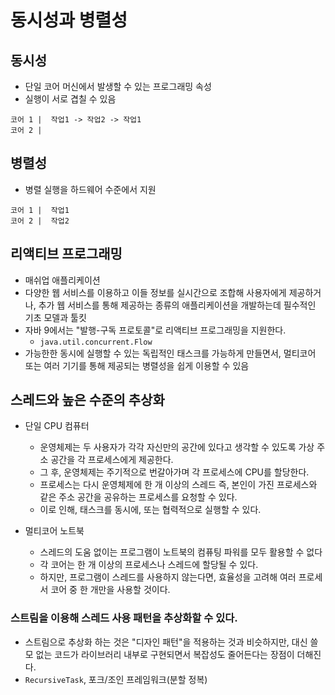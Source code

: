 # 동시성과 병렬성 
## 동시성 
- 단일 코어 머신에서 발생할 수 있는 프로그래밍 속성
- 실행이 서로 겹칠 수 있음 
```text
코어 1 |  작업1 -> 작업2 -> 작업1
코어 2 | 
```

## 병렬성 
- 병렬 실행을 하드웨어 수준에서 지원 
```text
코어 1 |  작업1
코어 2 |  작업2
```

## 리액티브 프로그래밍 
- 매쉬업 애플리케이션
- 다양한 웹 서비스를 이용하고 이들 정보를 실시간으로 조합해 사용자에게 제공하거나, 추가 웹 서비스를 통해 제공하는 종류의 애플리케이션을 개발하는데 필수적인 기초 모델과 툴킷
- 자바 9에서는 "발행-구독 프로토콜"로 리액티브 프로그래밍을 지원한다.
  - `java.util.concurrent.Flow`
- 가능한한 동시에 실행할 수 있는 독립적인 태스크를 가능하게 만들면서, 멀티코어 또는 여러 기기를 통해 제공되는 병렬성을 쉽게 이용할 수 있음 


## 스레드와 높은 수준의 추상화 
- 단일 CPU 컴퓨터
  - 운영체제는 두 사용자가 각각 자신만의 공간에 있다고 생각할 수 있도록 가상 주소 공간을 각 프로세스에게 제공한다.
  - 그 후, 운영체제는 주기적으로 번갈아가며 각 프로세스에 CPU를 할당한다.
  - 프로세스는 다시 운영체제에 한 개 이상의 스레드 즉, 본인이 가진 프로세스와 같은 주소 공간을 공유하는 프로세스를 요청할 수 있다. 
  - 이로 인해, 태스크를 동시에, 또는 협력적으로 실행할 수 있다. 

  
- 멀티코어 노트북 
  - 스레드의 도움 없이는 프로그램이 노트북의 컴퓨팅 파워를 모두 활용할 수 없다
  - 각 코어는 한 개 이상의 프로세스나 스레드에 할당될 수 있다.
  - 하지만, 프로그램이 스레드를 사용하지 않는다면, 효율성을 고려해 여러 프로세서 코어 중 한 개만을 사용할 것이다.


### 스트림을 이용해 스레드 사용 패턴을 추상화할 수 있다.
- 스트림으로 추상화 하는 것은 "디자인 패턴"을 적용하는 것과 비슷하지만, 대신 쓸모 없는 코드가 라이브러리 내부로 구현되면서 복잡성도 줄어든다는 장점이 더해진다. 
- `RecursiveTask`, 포크/조인 프레임워크(분할 정복)